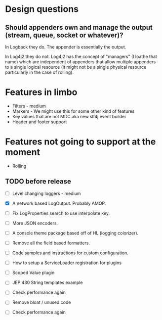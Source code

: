
# Design questions

## Should appenders own and manage the output (stream, queue, socket or whatever)?

In Logback they do. The appender is essentially the output.

In Log4j2 they do not. Log4j2 has the concept of "managers" (I loathe that name)
which are independent of appenders that allow multiple appenders to a single 
logical resource (it might not be a single physical resource particularly in the case of rolling).

# Features in limbo

* Filters - medium
* Markers - We might use this for some other kind of features
* Key values that are not MDC aka new slf4j event builder
* Header and footer support

# Features not going to support at the moment

* Rolling


## TODO before release

- [ ] Level changing loggers - medium
- [X] A network based LogOutput. Probably AMQP.
- [ ] Fix LogProperties search to use interpolate key. 
- [ ] More JSON encoders.
- [ ] A console theme package based off of HL (logging colorizer).
- [ ] Remove all the field based formatters.
- [ ] Code samples and instructions for custom configuration.
- [ ] How to setup a ServiceLoader registration for plugins
- [ ] Scoped Value plugin
- [ ] JEP 430 String templates example
- [ ] Check performance again
- [ ] Remove bloat / unused code
- [ ] Check performance again
 
